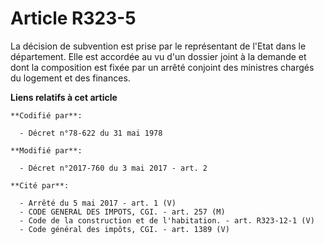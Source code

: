 # Article R323-5

La décision de subvention est prise par le représentant de l'Etat dans le département. Elle est accordée au vu d'un dossier
joint à la demande et dont la composition est fixée par un arrêté conjoint des ministres chargés du logement et des finances.

**Liens relatifs à cet article**

	**Codifié par**:

	  - Décret n°78-622 du 31 mai 1978

	**Modifié par**:

	  - Décret n°2017-760 du 3 mai 2017 - art. 2

	**Cité par**:

	  - Arrêté du 5 mai 2017 - art. 1 (V)
	  - CODE GENERAL DES IMPOTS, CGI. - art. 257 (M)
	  - Code de la construction et de l'habitation. - art. R323-12-1 (V)
	  - Code général des impôts, CGI. - art. 1389 (V)
